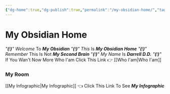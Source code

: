 ```yaml
---
{"dg-home":true,"dg-publish":true,"permalink":"/my-obsidian-home/","tags":"gardenEntry","dgPassFrontmatter":true}
---
```



# My Obsidian Home

*"**(**!**)**"*    *Welcome* To ***My Obsidian*** 
*"**(**!**)**"*    *This* Is ***My Obsidian Home***
*"**(**!**)**"*    *Remember* This Is Not ***My Second Brain***
*"**(**!**)**"*    *My Name* Is ***Darrell D.D.*** 
*"**(**!**)**"*    If You Wan't Now More Who I'am Click This Link 👉 [[Who I'am\|Who I'am]]

### My Room
[[My Infographic\|My Infographic]] 👈 Click This Link To See ***My Infographic*** 
